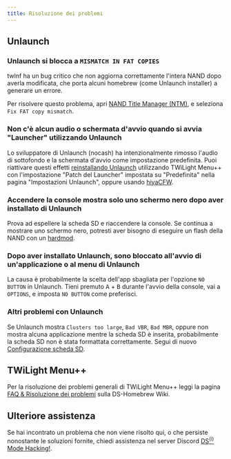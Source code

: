 ```yaml
---
title: Risoluzione dei problemi
---
```


## Unlaunch
### Unlaunch si blocca a `MISMATCH IN FAT COPIES`

twlnf ha un bug critico che non aggiorna correttamente l'intera NAND dopo averla modificata, che porta alcuni homebrew (come Unlaunch installer) a generare un errore.

Per risolvere questo problema, apri [NAND Title Manager (NTM)](https://github.com/Epicpkmn11/NTM/releases), e seleziona `Fix FAT copy mismatch`.

### Non c'è alcun audio o schermata d'avvio quando si avvia "Launcher" utilizzando Unlaunch

Lo sviluppatore di Unlaunch (nocash) ha intenzionalmente rimosso l'audio di sottofondo e la schermata d'avvio come impostazione predefinita. Puoi riattivare questi effetti [reinstallando Unlaunch](installing-unlaunch.html) utilizzando TWiLight Menu++ con l'impostazione "Patch del Launcher" impostata su "Predefinita" nella pagina "Impostazioni Unlaunch", oppure usando [hiyaCFW](https://wiki.ds-homebrew.com/hiyacfw/installing).

### Accendere la console mostra solo uno schermo nero dopo aver installato di Unlaunch

Prova ad espellere la scheda SD e riaccendere la console. Se continua a mostrare uno schermo nero, potresti aver bisogno di eseguire un flash della NAND con un [hardmod](https://wiki.ds-homebrew.com/ds-index/hardmod).

### Dopo aver installato Unlaunch, sono bloccato all'avvio di un'applicazione o al menu di Unlaunch

La causa è probabilmente la scelta dell'app sbagliata per l'opzione `NO BUTTON` in Unlaunch. Tieni premuto <kbd class="face">A</kbd> + <kbd class="face">B</kbd> durante l'avvio della console, vai a `OPTIONS`, e imposta `NO BUTTON` come preferisci.

### Altri problemi con Unlaunch

Se Unlaunch mostra `Clusters too large`, `Bad VBR`, `Bad MBR`, oppure non mostra alcuna applicazione mentre la scheda SD è inserita, probabilmente la scheda SD non è stata formattata correttamente. Segui di nuovo [Configurazione scheda SD](sd-card-setup.html).

## TWiLight Menu++

Per la risoluzione dei problemi generali di TWiLight Menu++ leggi la pagina [FAQ & Risoluzione dei problemi](https://wiki.ds-homebrew.com/twilightmenu/faq) sulla DS-Homebrew Wiki.

## Ulteriore assistenza

Se hai incontrato un problema che non viene risolto qui, o che persiste nonostante le soluzioni fornite, chiedi assistenza nel server Discord [DS<sup>(i)</sup> Mode Hacking!](https://discord.gg/yD3spjv).
